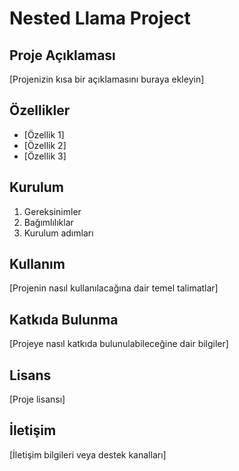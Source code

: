 # Nested Llama Project

## Proje Açıklaması
[Projenizin kısa bir açıklamasını buraya ekleyin]

## Özellikler
- [Özellik 1]
- [Özellik 2]
- [Özellik 3]

## Kurulum
1. Gereksinimler
2. Bağımlılıklar
3. Kurulum adımları

## Kullanım
[Projenin nasıl kullanılacağına dair temel talimatlar]

## Katkıda Bulunma
[Projeye nasıl katkıda bulunulabileceğine dair bilgiler]

## Lisans
[Proje lisansı]

## İletişim
[İletişim bilgileri veya destek kanalları]